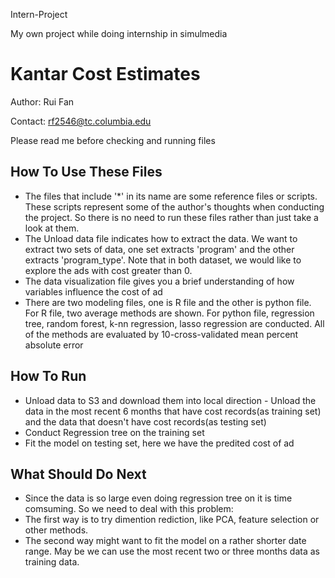 Intern-Project

My own project while doing internship in simulmedia

Kantar Cost Estimates
============================
Author: Rui Fan

Contact: rf2546@tc.columbia.edu

Please read me before checking and running files

## How To Use These Files

* The files that include '*' in its name are some reference files or scripts. These scripts represent some of the author's thoughts when conducting the project. So there is no need to run these files rather than just take a look at them.
* The Unload data file indicates how to extract the data. We want to extract two sets of data, one set extracts 'program' and the other extracts 'program_type'. Note that in both dataset, we would like to explore the ads with cost greater than 0.
* The data visualization file gives you a brief understanding of how variables influence the cost of ad
* There are two modeling files, one is R file and the other is python file. For R file, two average methods are shown. For python file, regression tree, random forest, k-nn regression, lasso regression are conducted. All of the methods are evaluated by 10-cross-validated mean percent absolute error

## How To Run
* Unload data to S3 and download them into local direction - Unload the data in the most recent 6 months that have cost records(as training set) and the data that doesn't have cost records(as testing set)
* Conduct Regression tree on the training set
* Fit the model on testing set, here we have the predited cost of ad

## What Should Do Next
* Since the data is so large even doing regression tree on it is time comsuming. So we need to deal with this problem:
 * The first way is to try dimention rediction, like PCA, feature selection or other methods.
 * The second way might want to fit the model on a rather shorter date range. May be we can use the most recent two or three months data as training data.
